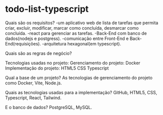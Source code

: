 # todo-list-typescript
Quais são os requisitos?
-um aplicativo web de lista de tarefas que permita criar, excluir, modificar, marcar como concluída, desmarcar como concluída.
-react para gerenciar as tarefas.
-Back-End com banco de dados(nodejs e postgress).
-comunicação entre Front-End e Back-End(requisições).
-arquitetura hexagonal(em typescript).

Quais são as regras de negócio?


Tecnologias usadas no projeto:
Gerenciamento do projeto:
  Docker
Implementação do projeto:
  HTML5
  CSS
  Typescript

Qual a base de um projeto?
    As tecnologias de gerenciamento do projeto como Docker,
    Vite, Node.js.

Quais as tecnologias usadas para a implementação?
    GitHub, HTML5, CSS, Typescript, React, Tailwind.

E o banco de dados?
    PostgreSQL, MySQL.